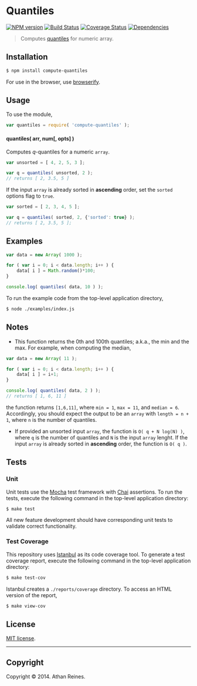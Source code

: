 Quantiles
===
[![NPM version][npm-image]][npm-url] [![Build Status][travis-image]][travis-url] [![Coverage Status][coveralls-image]][coveralls-url] [![Dependencies][dependencies-image]][dependencies-url]

> Computes [quantiles](http://en.wikipedia.org/wiki/Quantile) for numeric array.


## Installation

``` bash
$ npm install compute-quantiles
```

For use in the browser, use [browserify](https://github.com/substack/node-browserify).


## Usage

To use the module,

``` javascript
var quantiles = require( 'compute-quantiles' );
```


#### quantiles( arr, num[, opts] )

Computes _q_-quantiles for a numeric `array`.

``` javascript
var unsorted = [ 4, 2, 5, 3 ];

var q = quantiles( unsorted, 2 );
// returns [ 2, 3.5, 5 ]
```

If the input `array` is already sorted in __ascending__ order, set the `sorted` options flag to `true`.

``` javascript
var sorted = [ 2, 3, 4, 5 ];

var q = quantiles( sorted, 2, {'sorted': true} );
// returns [ 2, 3.5, 5 ];
```


## Examples

``` javascript
var data = new Array( 1000 );

for ( var i = 0; i < data.length; i++ ) {
	data[ i ] = Math.random()*100;
}

console.log( quantiles( data, 10 ) );
```

To run the example code from the top-level application directory,

``` bash
$ node ./examples/index.js
```


## Notes

* 	This function returns the 0th and 100th quantiles; a.k.a., the min and the max. For example, when computing the median,

``` javascript
var data = new Array( 11 );

for ( var i = 0; i < data.length; i++ ) {
	data[ i ] = i+1;
}

console.log( quantiles( data, 2 ) );
// returns [ 1, 6, 11 ]
```

the function returns `[1,6,11]`, where `min = 1`, `max = 11`, and `median = 6`. Accordingly, you should expect the output to be an `array` with `length = n + 1`, where `n` is the number of quantiles. 


* 	If provided an unsorted input `array`, the function is `O( q + N log(N) )`, where `q` is the number of quantiles and `N` is the input `array` lenght. If the input `array` is already sorted in __ascending__ order, the function is `O( q )`.


## Tests

### Unit

Unit tests use the [Mocha](http://visionmedia.github.io/mocha) test framework with [Chai](http://chaijs.com) assertions. To run the tests, execute the following command in the top-level application directory:

``` bash
$ make test
```

All new feature development should have corresponding unit tests to validate correct functionality.


### Test Coverage

This repository uses [Istanbul](https://github.com/gotwarlost/istanbul) as its code coverage tool. To generate a test coverage report, execute the following command in the top-level application directory:

``` bash
$ make test-cov
```

Istanbul creates a `./reports/coverage` directory. To access an HTML version of the report,

``` bash
$ make view-cov
```


## License

[MIT license](http://opensource.org/licenses/MIT). 


---
## Copyright

Copyright &copy; 2014. Athan Reines.


[npm-image]: http://img.shields.io/npm/v/compute-quantiles.svg
[npm-url]: https://npmjs.org/package/compute-quantiles

[travis-image]: http://img.shields.io/travis/compute-io/quantiles/master.svg
[travis-url]: https://travis-ci.org/compute-io/quantiles

[coveralls-image]: https://img.shields.io/coveralls/compute-io/quantiles/master.svg
[coveralls-url]: https://coveralls.io/r/compute-io/quantiles?branch=master

[dependencies-image]: http://img.shields.io/david/compute-io/quantiles.svg
[dependencies-url]: https://david-dm.org/compute-io/quantiles

[dev-dependencies-image]: http://img.shields.io/david/dev/compute-io/quantiles.svg
[dev-dependencies-url]: https://david-dm.org/dev/compute-io/quantiles

[github-issues-image]: http://img.shields.io/github/issues/compute-io/quantiles.svg
[github-issues-url]: https://github.com/compute-io/quantiles/issues
